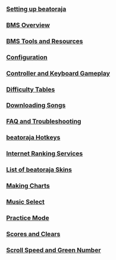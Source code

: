 ### [Setting up beatoraja]()
### [BMS Overview](BMS-Overview)
### [BMS Tools and Resources](BMS-Tools-and-Resources)
### [Configuration](Configuration)
### [Controller and Keyboard Gameplay](Controller-and-Keyboard-Gameplay)
### [Difficulty Tables](Difficulty-Tables)
### [Downloading Songs](Downloading-Songs)
### [FAQ and Troubleshooting](FAQ-and-Troubleshooting)
### [beatoraja Hotkeys](Hotkeys)
### [Internet Ranking Services](Internet-Ranking-Services)
### [List of beatoraja Skins](List-of-beatoraja-Skins)
### [Making Charts](Making-Charts)
### [Music Select](Music-Select)
### [Practice Mode](Practice-Mode)
### [Scores and Clears](Scores-and-Clears)
### [Scroll Speed and Green Number](Scroll-Speed-and-Green-Number)